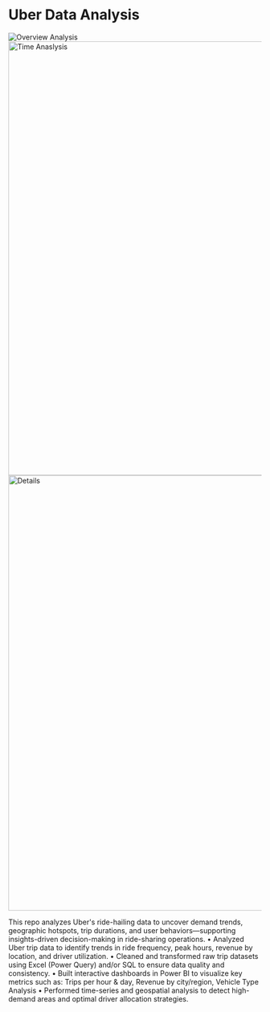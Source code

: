 # Uber Data Analysis
![Overview Analysis](https://raw.githubusercontent.com/trilochan7504/Uber_Analysis_PowerBI_Dashboard_Project_Business/main/Overview%20Analysis.png)
<img width="1483" height="863" alt="Time Anaslysis" src="https://github.com/user-attachments/assets/5cfa681f-e5b0-4ee8-9a0e-c2502beb965b" />
<img width="1488" height="866" alt="Details" src="https://github.com/user-attachments/assets/774d6600-bf98-42bb-a907-a67b88d610d8" />

This repo analyzes Uber's ride-hailing data to uncover demand trends, geographic hotspots, trip durations, and user behaviors—supporting insights-driven decision-making in ride-sharing operations.
• Analyzed Uber trip data to identify trends in ride frequency, peak hours, revenue by location, and driver utilization.
• Cleaned and transformed raw trip datasets using Excel (Power Query) and/or SQL to ensure data quality and consistency.
• Built interactive dashboards in Power BI to visualize key metrics such as:
Trips per hour & day, Revenue by city/region, Vehicle Type Analysis
• Performed time-series and geospatial analysis to detect high-demand areas and optimal driver allocation strategies.
